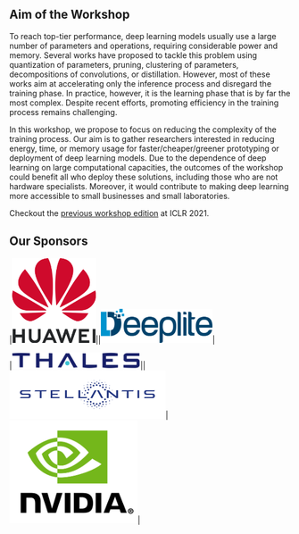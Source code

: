 ## Aim of the Workshop

To reach top-tier performance, deep learning models usually use a large number of parameters and operations, requiring considerable power and memory. Several works have proposed to tackle this problem using quantization of parameters, pruning, clustering of parameters, decompositions of convolutions, or distillation. However, most of these works aim at accelerating only the inference process and disregard the training phase. In practice, however, it is the learning phase that is by far the most complex. Despite recent efforts, promoting efficiency in the training process remains challenging.

In this workshop, we propose to focus on reducing the complexity of the training process. Our aim is to gather researchers interested in reducing energy, time, or memory usage for faster/cheaper/greener prototyping or deployment of deep learning models. Due to the dependence of deep learning on large computational capacities, the outcomes of the workshop could benefit all who deploy these solutions, including those who are not hardware specialists. Moreover, it would contribute to making deep learning more accessible to small businesses and small laboratories.

Checkout the <a href="https://haet2021.github.io/">previous workshop edition</a> at ICLR 2021.


## Our Sponsors

|<img src="/logo_pictures/1200px-Huawei_Standard_logo.svg.png" alt="" width="150"/>||<img src="/logo_pictures/deeplite-01.png" alt="" width="200"/>|

|<img src="/logo_pictures/thales.png" alt="" width="230"/>||<img src="/logo_pictures/stellantis.png" alt="" width="280"/>|<img src="/logo_pictures/nvidia.png" alt="" width="230"/>|
